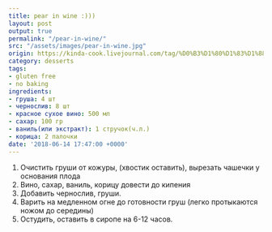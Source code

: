 ```yaml
---
title: pear in wine :)))
layout: post
output: true
permalink: "/pear-in-wine/"
src: "/assets/images/pear-in-wine.jpg"
origin: https://kinda-cook.livejournal.com/tag/%D0%B3%D1%80%D1%83%D1%88%D0%B0
category: desserts
tags:
- gluten free
- no baking
ingredients:
- груша: 4 шт
- чернослив: 8 шт
- красное сухое вино: 500 мл
- сaхар: 100 гр
- ваниль(или экстракт): 1 стручок(ч.л.)
- корица: 2 палочки
date: '2018-06-14 17:47:00 +0000'
---
```


1. Очистить груши от кожуры, (хвостик оставить), вырезать чашечки у основания плода
2. Вино, сахар, ваниль, корицу довести до кипения
3. Добавить чернослив, груши.
4. Варить на медленном огне до готовности груш (легко протыкаются ножом до середины)
5. Остудить, оставить в сиропе на 6-12 часов.